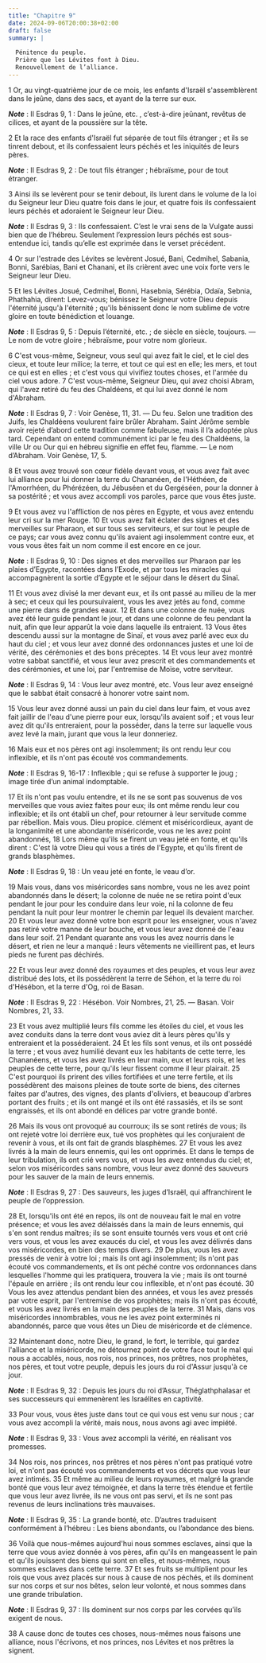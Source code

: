 ```yaml
---
title: "Chapitre 9"
date: 2024-09-06T20:00:38+02:00
draft: false
summary: |
  
  Pénitence du peuple.
  Prière que les Lévites font à Dieu.
  Renouvellement de l’alliance.
---
```



1 Or, au vingt-quatrième jour de ce mois, les enfants d'Israël s'assemblèrent dans le jeûne, dans des sacs, et ayant de la terre sur eux.

***Note*** :  II Esdras 9, 1 : Dans le jeûne, etc. , c’est-à-dire jeûnant, revêtus de cilices, et ayant de la poussière sur la tête.

2 Et la race des enfants d'Israël fut séparée de tout fils étranger ; et ils se tinrent debout, et ils confessaient leurs péchés et les iniquités de leurs pères.

***Note*** :  II Esdras 9, 2 : De tout fils étranger ; hébraïsme, pour de tout étranger.

3 Ainsi ils se levèrent pour se tenir debout, ils lurent dans le volume de la loi du Seigneur leur Dieu quatre fois dans le jour, et quatre fois ils confessaient leurs péchés et adoraient le Seigneur leur Dieu.

***Note*** :  II Esdras 9, 3 : Ils confessaient. C’est le vrai sens de la Vulgate aussi bien que de l’hébreu. Seulement l’expression leurs péchés est sous-entendue ici, tandis qu’elle est exprimée dans le verset précédent.


4 Or sur l'estrade des Lévites se levèrent Josué, Bani, Cedmihel, Sabania, Bonni, Sarébias, Bani et Chanani, et ils crièrent avec une voix forte vers le Seigneur leur Dieu.


5 Et les Lévites Josué, Cedmihel, Bonni, Hasebnia, Sérébia, Odaïa, Sebnia, Phathahia, dirent: Levez-vous; bénissez le Seigneur votre Dieu depuis l'éternité jusqu'à l'éternité ; qu'ils bénissent donc le nom sublime de votre gloire en toute bénédiction et louange.

***Note*** :  II Esdras 9, 5 : Depuis l’éternité, etc. ; de siècle en siècle, toujours. ― Le nom de votre gloire ; hébraïsme, pour votre nom glorieux.

6 C'est vous-même, Seigneur, vous seul qui avez fait le ciel, et le ciel des cieux, et toute leur milice; la terre, et tout ce qui est en elle; les mers, et tout ce qui est en elles ; et c'est vous qui vivifiez toutes choses, et l'armée du ciel vous adore. 7 C'est vous-même, Seigneur Dieu, qui avez choisi Abram, qui l'avez retiré du feu des Chaldéens, et qui lui avez donné le nom d'Abraham.

***Note*** :  II Esdras 9, 7 : Voir Genèse, 11, 31. ― Du feu. Selon une tradition des Juifs, les Chaldéens voulurent faire brûler Abraham. Saint Jérôme semble avoir rejeté d’abord cette tradition comme fabuleuse, mais il l’a adoptée plus tard. Cependant on entend communément ici par le feu des Chaldéens, la ville Ur ou Our qui en hébreu signifie en effet feu, flamme. ― Le nom d’Abraham. Voir Genèse, 17, 5.

8 Et vous avez trouvé son cœur fidèle devant vous, et vous avez fait avec lui alliance pour lui donner la terre du Chananéen, de l'Héthéen, de l'Amorrhéen, du Phérézéen, du Jébuséen et du Gergéséen, pour la donner à sa postérité ; et vous avez accompli vos paroles, parce que vous êtes juste.


9 Et vous avez vu l'affliction de nos pères en Egypte, et vous avez entendu leur cri sur la mer Rouge. 10 Et vous avez fait éclater des signes et des merveilles sur Pharaon, et sur tous ses serviteurs, et sur tout le peuple de ce pays; car vous avez connu qu'ils avaient agi insolemment contre eux, et vous vous êtes fait un nom comme il est encore en ce jour.

***Note*** :  II Esdras 9, 10 : Des signes et des merveilles sur Pharaon par les plaies d’Egypte, racontées dans l’Exode, et par tous les miracles qui accompagnèrent la sortie d’Egypte et le séjour dans le désert du Sinaï.

11 Et vous avez divisé la mer devant eux, et ils ont passé au milieu de la mer à sec; et ceux qui les poursuivaient, vous les avez jetés au fond, comme une pierre dans de grandes eaux. 12 Et dans une colonne de nuée, vous avez été leur guide pendant le jour, et dans une colonne de feu pendant la nuit, afin que leur apparût la voie dans laquelle ils entraient. 13 Vous êtes descendu aussi sur la montagne de Sinaï, et vous avez parlé avec eux du haut du ciel ; et vous leur avez donné des ordonnances justes et une loi de vérité, des cérémonies et des bons préceptes. 14 Et vous leur avez montré votre sabbat sanctifié, et vous leur avez prescrit et des commandements et des cérémonies, et une loi, par l'entremise de Moïse, votre serviteur.

***Note*** :  II Esdras 9, 14 : Vous leur avez montré, etc. Vous leur avez enseigné que le sabbat était consacré à honorer votre saint nom.

15 Vous leur avez donné aussi un pain du ciel dans leur faim, et vous avez fait jaillir de l'eau d'une pierre pour eux, lorsqu'ils avaient soif ; et vous leur avez dit qu'ils entreraient, pour la posséder, dans la terre sur laquelle vous avez levé la main, jurant que vous la leur donneriez.


16 Mais eux et nos pères ont agi insolemment; ils ont rendu leur cou inflexible, et ils n'ont pas écouté vos commandements.

***Note*** :  II Esdras 9, 16-17 : Inflexible ; qui se refuse à supporter le joug ; image tirée d’un animal indomptable.

17 Et ils n'ont pas voulu entendre, et ils ne se sont pas souvenus de vos merveilles que vous aviez faites pour eux; ils ont même rendu leur cou inflexible; et ils ont établi un chef, pour retourner à leur servitude comme par rébellion. Mais vous. Dieu propice. clément et miséricordieux, ayant de la longanimité et une abondante miséricorde, vous ne les avez point abandonnés, 18 Lors même qu'ils se firent un veau jeté en fonte, et qu'ils dirent : C'est là votre Dieu qui vous a tirés de l'Egypte, et qu'ils firent de grands blasphèmes.

***Note*** :  II Esdras 9, 18 : Un veau jeté en fonte, le veau d’or.

19 Mais vous, dans vos miséricordes sans nombre, vous ne les avez point abandonnés dans le désert; la colonne de nuée ne se retira point d'eux pendant le jour pour les conduire dans leur voie, ni la colonne de feu pendant la nuit pour leur montrer le chemin par lequel ils devaient marcher. 20 Et vous leur avez donné votre bon esprit pour les enseigner, vous n'avez pas retiré votre manne de leur bouche, et vous leur avez donné de l'eau dans leur soif. 21 Pendant quarante ans vous les avez nourris dans le désert, et rien ne leur a manqué : leurs vêtements ne vieillirent pas, et leurs pieds ne furent pas déchirés.


22 Et vous leur avez donné des royaumes et des peuples, et vous leur avez distribué des lots, et ils possédèrent la terre de Séhon, et la terre du roi d'Hésébon, et la terre d'Og, roi de Basan.

***Note*** :  II Esdras 9, 22 : Hésébon. Voir Nombres, 21, 25. ― Basan. Voir Nombres, 21, 33.

23 Et vous avez multiplié leurs fils comme les étoiles du ciel, et vous les avez conduits dans la terre dont vous aviez dit à leurs pères qu'ils y entreraient et la posséderaient. 24 Et les fils sont venus, et ils ont possédé la terre ; et vous avez humilié devant eux les habitants de cette terre, les Chananéens, et vous les avez livrés en leur main, eux et leurs rois, et les peuples de cette terre, pour qu'ils leur fissent comme il leur plairait. 25 C'est pourquoi ils prirent des villes fortifiées et une terre fertile, et ils possédèrent des maisons pleines de toute sorte de biens, des citernes faites par d'autres, des vignes, des plants d'oliviers, et beaucoup d'arbres portant des fruits ; et ils ont mangé et ils ont été rassasiés, et ils se sont engraissés, et ils ont abondé en délices par votre grande bonté.


26 Mais ils vous ont provoqué au courroux; ils se sont retirés de vous; ils ont rejeté votre loi derrière eux, tué vos prophètes qui les conjuraient de revenir à vous, et ils ont fait de grands blasphèmes. 27 Et vous les avez livrés à la main de leurs ennemis, qui les ont opprimés. Et dans le temps de leur tribulation, ils ont crié vers vous, et vous les avez entendus du ciel; et, selon vos miséricordes sans nombre, vous leur avez donné des sauveurs pour les sauver de la main de leurs ennemis.

***Note*** :  II Esdras 9, 27 : Des sauveurs, les juges d’Israël, qui affranchirent le peuple de l’oppression.

28 Et, lorsqu'ils ont été en repos, ils ont de nouveau fait le mal en votre présence; et vous les avez délaissés dans la main de leurs ennemis, qui s'en sont rendus maîtres; ils se sont ensuite tournés vers vous et ont crié vers vous, et vous les avez exaucés du ciel, et vous les avez délivrés dans vos miséricordes, en bien des temps divers. 29 De plus, vous les avez pressés de venir à votre loi ; mais ils ont agi insolemment; ils n'ont pas écouté vos commandements, et ils ont péché contre vos ordonnances dans lesquelles l'homme qui les pratiquera, trouvera la vie ; mais ils ont tourné l'épaule en arrière ; ils ont rendu leur cou inflexible, et n'ont pas écouté. 30 Vous les avez attendus pendant bien des années, et vous les avez pressés par votre esprit, par l'entremise de vos prophètes; mais ils n'ont pas écouté, et vous les avez livrés en la main des peuples de la terre. 31 Mais, dans vos miséricordes innombrables, vous ne les avez point exterminés ni abandonnés, parce que vous êtes un Dieu de miséricorde et
de clémence.


32 Maintenant donc, notre Dieu, le grand, le fort, le terrible, qui gardez l'alliance et la miséricorde, ne détournez point de votre face tout le mal qui nous a accablés, nous, nos rois, nos princes, nos prêtres, nos prophètes, nos pères, et tout votre peuple, depuis les jours du roi d'Assur jusqu'à ce jour.

***Note*** :  II Esdras 9, 32 : Depuis les jours du roi d’Assur, Théglathphalasar et ses successeurs qui emmenèrent les Israélites en captivité.

33 Pour vous, vous êtes juste dans tout ce qui vous est venu sur nous ; car vous avez accompli la vérité, mais nous, nous avons agi avec impiété.

***Note*** :  II Esdras 9, 33 : Vous avez accompli la vérité, en réalisant vos promesses.

34 Nos rois, nos princes, nos prêtres et nos pères n'ont pas pratiqué votre loi, et n'ont pas écouté vos commandements et vos décrets que vous leur avez intimés. 35 Et même au milieu de leurs royaumes, et malgré la grande bonté que vous leur avez témoignée, et dans la terre très étendue et fertile que vous leur avez livrée, ils ne vous ont pas servi, et ils ne sont pas revenus de leurs inclinations très mauvaises.

***Note*** :  II Esdras 9, 35 : La grande bonté, etc. D’autres traduisent conformément à l’hébreu : Les biens abondants, ou l’abondance des biens.

36 Voilà que nous-mêmes aujourd'hui nous sommes esclaves, ainsi que la terre que vous aviez donnée à vos pères, afin qu'ils en mangeassent le pain et qu'ils jouissent des biens qui sont en elles, et nous-mêmes, nous sommes esclaves dans cette terre. 37 Et ses fruits se multiplient pour les rois que vous avez placés sur nous à cause de nos péchés, et ils dominent sur nos corps et sur nos bêtes, selon leur volonté, et nous sommes dans une grande tribulation.

***Note*** :  II Esdras 9, 37 : Ils dominent sur nos corps par les corvées qu’ils exigent de nous.

38 A cause donc de toutes ces choses, nous-mêmes nous faisons une alliance, nous l'écrivons, et nos princes, nos Lévites et nos prêtres la signent.

